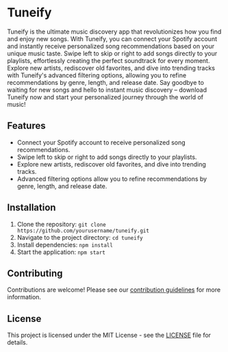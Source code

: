 # Tuneify

Tuneify is the ultimate music discovery app that revolutionizes how you find and enjoy new songs. 
With Tuneify, you can connect your Spotify account and instantly receive personalized song recommendations based on your unique music taste. 
Swipe left to skip or right to add songs directly to your playlists, effortlessly creating the perfect soundtrack for every moment. 
Explore new artists, rediscover old favorites, and dive into trending tracks with Tuneify's advanced filtering options, allowing you to refine recommendations by genre, length, and release date. 
Say goodbye to waiting for new songs and hello to instant music discovery – download Tuneify now and start your personalized journey through the world of music!

## Features

- Connect your Spotify account to receive personalized song recommendations.
- Swipe left to skip or right to add songs directly to your playlists.
- Explore new artists, rediscover old favorites, and dive into trending tracks.
- Advanced filtering options allow you to refine recommendations by genre, length, and release date.

## Installation

1. Clone the repository: `git clone https://github.com/yourusername/tuneify.git`
2. Navigate to the project directory: `cd tuneify`
3. Install dependencies: `npm install`
4. Start the application: `npm start`

## Contributing

Contributions are welcome! Please see our [contribution guidelines](CONTRIBUTING.md) for more information.

## License

This project is licensed under the MIT License - see the [LICENSE](LICENSE) file for details.

